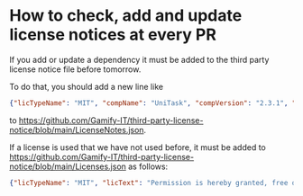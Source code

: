 # How to check, add and update license notices at every PR

If you add or update a dependency it must be added to the third party license notice file before tomorrow.

To do that, you should add a new line like
```json
{"licTypeName": "MIT", "compName": "UniTask", "compVersion": "2.3.1", "copyright": "Copyright (c) 2019 Yoshifumi Kawai / Cysharp, Inc.", "copyrightSource": "https://github.com/Cysharp/UniTask/blob/2.3.1/LICENSE"}
```
to <https://github.com/Gamify-IT/third-party-license-notice/blob/main/LicenseNotes.json>.

If a license is used that we have not used before, it must be added to <https://github.com/Gamify-IT/third-party-license-notice/blob/main/Licenses.json> as follows:
```json
{"licTypeName": "MIT", "licText": "Permission is hereby granted, free of charge, to any person obtaining a copy of this software and associated documentation files (the \"Software\"), to deal in the Software without restriction, including without limitation the rights to use, copy, modify, merge, publish, distribute, sublicense, and/or sell copies of the Software, and to permit persons to whom the Software is furnished to do so, subject to the following conditions:\n\nThe above copyright notice and this permission notice shall be included in all copies or substantial portions of the Software.\n\nTHE SOFTWARE IS PROVIDED \"AS IS\", WITHOUT WARRANTY OF ANY KIND, EXPRESS OR IMPLIED, INCLUDING BUT NOT LIMITED TO THE WARRANTIES OF MERCHANTABILITY, FITNESS FOR A PARTICULAR PURPOSE AND NONINFRINGEMENT. IN NO EVENT SHALL THE AUTHORS OR COPYRIGHT HOLDERS BE LIABLE FOR ANY CLAIM, DAMAGES OR OTHER LIABILITY, WHETHER IN AN ACTION OF CONTRACT, TORT OR OTHERWISE, ARISING FROM, OUT OF OR IN CONNECTION WITH THE SOFTWARE OR THE USE OR OTHER DEALINGS IN THE SOFTWARE."},
```